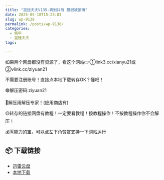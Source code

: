 ```yaml
---
title: "昆廷夫夫V135-爽到抖飛 狠狠被頂噴"
date: 2025-05-18T15:23:03
slug: wp-9138
permalink: /posts/wp-9138/
categories:
  - 精华
  - 昆廷夫夫
tags:

---
```


如果两个网盘都没有资源了，看这个网站👉①link3.cc/xianyu21或②vlink.cc/ziyuan21

不需要注册账号！直接点本地下载转存OK？懂吧！

🟢解压密码:ziyuan21

🔵解压用解压专家！(应用商店有)

🟡转存的链接网盘有教程！一定要看教程！按教程操作！不按教程操作你不会解压！

💰🈶能力的宝，可以点左下角赞赏支持一下网站运行

## 📦 下载链接
- [迅雷云盘](https://blziyuan21.com/pay-download/9138?key=cc0af78bc0&down_id=0)
- [本地下载](https://blziyuan21.com/pay-download/9138?key=cc0af78bc0&down_id=1)

